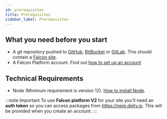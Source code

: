 ```yaml
---
id: prerequisites
title: Prerequisites
sidebar_label: Prerequisites
---
```


## What you need before you start

- A git repository pushed to <a href="https://github.com/" target="_blank" rel="noreferrer noopener">GitHub</a>, <a href="https://bitbucket.org/" target="_blank" rel="noreferrer noopener">BitBucket</a> or <a href="https://about.gitlab.com/" target="_blank" rel="noreferrer noopener">GitLab</a>. This should contain a <a href="https://deity.io/falcon" target="_blank" rel="noreferrer noopener">Falcon site</a>.
- A Falcon Platform account. Find out [how to set up an account](account)

## Technical Requirements

- Node (Minimum requirement is version 12). <a href="https://nodejs.org/en/download/" target="_blank" rel="noreferrer noopener">How to install Node</a>.

:::note Important
To use **Falcon platform V2** for your site you'll need an **auth token** so you can access packages from <a href="https://npm.deity.io" target="_blank" rel="noreferrer noopener">https://npm.deity.io</a>. This will be provided when you create an account.
:::
